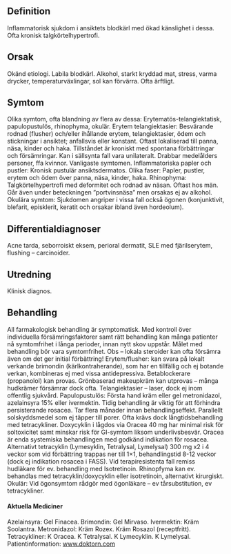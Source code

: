 ## Definition

Inflammatorisk sjukdom i ansiktets blodkärl med ökad känslighet i dessa. Ofta kronisk talgkörtelhypertrofi.

## Orsak

Okänd etiologi. Labila blodkärl. Alkohol, starkt kryddad mat, stress, varma drycker, temperaturväxlingar, sol kan förvärra. Ofta ärftligt.

## Symtom

Olika symtom, ofta blandning av flera av dessa: Erytematös-telangiektatisk, papulopustulös, rhinophyma, okulär.
Erytem telangiektasier: Besvärande rodnad (flusher) och/eller ihållande erytem, telangiektasier, ödem och stickningar i ansiktet; anfallsvis eller konstant. Oftast lokaliserad till panna, näsa, kinder och haka. Tillståndet är kroniskt med spontana förbättringar och försämringar. Kan i sällsynta fall vara unilateralt. Drabbar medelålders personer, ffa kvinnor. Vanligaste symtomen.
Inflammatoriska papler och pustler: Kronisk pustulär ansiktsdermatos. Olika faser: Papler, pustler, erytem och ödem över panna, näsa, kinder, haka.
Rhinophyma: Talgkörtelhypertrofi med deformitet och rodnad av näsan. Oftast hos män. Går även under beteckningen ”portvinsnäsa” men orsakas ej av alkohol.
Okulära symtom: Sjukdomen angriper i vissa fall också ögonen (konjunktivit, blefarit, episklerit, keratit och orsakar ibland även hordeolum).

## Differentialdiagnoser

Acne tarda, seborroiskt eksem, perioral dermatit, SLE med fjärilserytem, flushing – carcinoider.

## Utredning

Klinisk diagnos.

## Behandling

All farmakologisk behandling är symptomatisk. Med kontroll över individuella försämringsfaktorer samt rätt behandling kan många patienter nå symtomfrihet i långa perioder, innan nytt skov uppstår. Målet med behandling bör vara symtomfrihet. Obs – lokala steroider kan ofta försämra även om det ger initial förbättring!
Erytem/flusher: kan svara på lokalt verkande brimondin (kärlkontraherande), som har en tillfällig och ej botande verkan, kombineras ej med vissa antidepressiva. Betablockerare (propanolol) kan provas. Grönbaserad makeupkräm kan utprovas – många hudkrämer försämrar dock ofta. Telangiektasier – laser, dock ej inom offentlig sjukvård.
Papulopustulös: Första hand kräm eller gel metronidazol, azelainsyra 15% eller ivermektin. Tidig behandling är viktig för att förhindra persisterande rosacea. Tar flera månader innan behandlingseffekt. Parallellt solskyddsmedel som ej täpper till porer.
Ofta krävs dock långtidsbehandling med tetracykliner. Doxycyklin i lågdos via Oracea 40 mg har minimal risk för soltoxicitet samt minskar risk för GI-symtom liksom underlivsbesvär. Oracea är enda systemiska behandlingen med godkänd indikation för rosacea. Alternativt tetracyklin (Lymesyklin, Tetralysal, Lymelysal) 300 mg x2 i 4 veckor som vid förbättring trappas ner till 1×1, behandlingstid 8-12 veckor (dock ej indikation rosacea i FASS). Vid terapiresistenta fall remiss hudläkare för ev. behandling med Isotretinoin.
Rhinopfyma kan ev. behandlas med tetracyklin/doxycyklin eller isotretinoin, alternativt kirurgiskt.
Okulär: Vid ögonsymtom rådgör med ögonläkare – ev tårsubstitution, ev tetracykliner.

#### Aktuella Mediciner

Azelainsyra: Gel Finacea.
Brimondin: Gel Mirvaso.
Ivermektin: Kräm Soolantra.
Metronidazol: Kräm Rozex. Kräm Rosazol (receptfritt).
Tetracykliner: K Oracea. K Tetralysal. K Lymecyklin. K Lymelysal.
Patientinformation: www.doktorn.com

